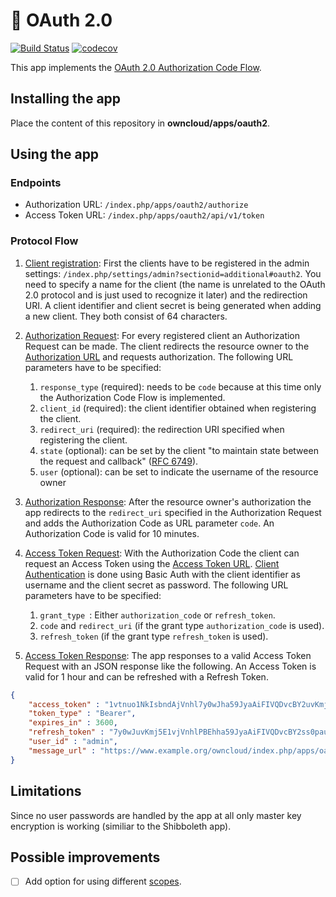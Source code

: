 # 🔐 OAuth 2.0
[![Build Status](https://travis-ci.org/owncloud/oauth2.svg?branch=master)](https://travis-ci.org/owncloud/oauth2)
[![codecov](https://codecov.io/gh/owncloud/oauth2/branch/master/graph/badge.svg)](https://codecov.io/gh/owncloud/oauth2)

This app implements the [OAuth 2.0 Authorization Code Flow](https://tools.ietf.org/html/rfc6749#section-4.1).

## Installing the app
Place the content of this repository in **owncloud/apps/oauth2**.

## Using the app

### Endpoints
* Authorization URL: `/index.php/apps/oauth2/authorize`
* Access Token URL: `/index.php/apps/oauth2/api/v1/token`

### Protocol Flow
1. [Client registration](https://tools.ietf.org/html/rfc6749#section-2): First the clients have to be registered in the admin settings: `/index.php/settings/admin?sectionid=additional#oauth2`. You need to specify a name for the client (the name is unrelated to the OAuth 2.0 protocol and is just used to recognize it later) and the redirection URI. A client identifier and client secret is being generated when adding a new client. They both consist of 64 characters.

2. [Authorization Request](https://tools.ietf.org/html/rfc6749#section-4.1.1): For every registered client an Authorization Request can be made. The client redirects the resource owner to the [Authorization URL](#endpoints) and requests authorization. The following URL parameters have to be specified: 
    1. `response_type` (required): needs to be `code` because at this time only the Authorization Code Flow is implemented.
    2. `client_id` (required): the client identifier obtained when registering the client.
    3. `redirect_uri` (required): the redirection URI specified when registering the client.
    4. `state` (optional): can be set by the client "to maintain state between the request and callback" ([RFC 6749](https://tools.ietf.org/html/rfc6749#section-4.1.1)).
    5. `user` (optional): can be set to indicate the username of the resource owner 

3. [Authorization Response](https://tools.ietf.org/html/rfc6749#section-4.1.2): After the resource owner's authorization the app redirects to the `redirect_uri` specified in the Authorization Request and adds the Authorization Code as URL parameter `code`. An Authorization Code is valid for 10 minutes.

4. [Access Token Request](https://tools.ietf.org/html/rfc6749#section-4.1.3): With the Authorization Code the client can request an Access Token using the [Access Token URL](#endpoints). [Client Authentication](https://tools.ietf.org/html/rfc6749#section-2.3) is done using Basic Auth with the client identifier as username and the client secret as password. The following URL parameters have to be specified:
    1. `grant_type `: Either `authorization_code` or `refresh_token`.
    2. `code` and `redirect_uri` (if the grant type `authorization_code` is used).
    3. `refresh_token` (if the grant type `refresh_token` is used).

5. [Access Token Response](https://tools.ietf.org/html/rfc6749#section-4.1.4): The app responses to a valid Access Token Request with an JSON response like the following. An Access Token is valid for 1 hour and can be refreshed with a Refresh Token.

```json
{
    "access_token" : "1vtnuo1NkIsbndAjVnhl7y0wJha59JyaAiFIVQDvcBY2uvKmj5EPBEhss0pauzdQ",
    "token_type" : "Bearer",
    "expires_in" : 3600,
    "refresh_token" : "7y0wJuvKmj5E1vjVnhlPBEhha59JyaAiFIVQDvcBY2ss0pauzdQtnuo1NkIsbndA",
    "user_id" : "admin",
    "message_url" : "https://www.example.org/owncloud/index.php/apps/oauth2/authorization-successful"
}
```

## Limitations
Since no user passwords are handled by the app at all only master key encryption is working (similiar to the Shibboleth app).

## Possible improvements
- [ ] Add option for using different [scopes](https://tools.ietf.org/html/rfc6749#section-3.3).
